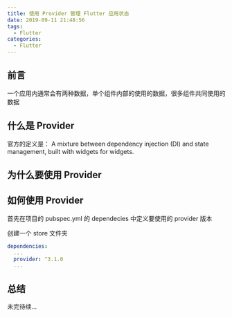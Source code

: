 ```yaml
---
title: 使用 Provider 管理 Flutter 应用状态
date: 2019-09-11 21:48:56
tags:
  - Flutter
categories:
  - Flutter
---
```


## 前言

一个应用内通常会有两种数据，单个组件内部的使用的数据，很多组件共同使用的数据

## 什么是 Provider

官方的定义是： A mixture between dependency injection (DI) and state management, built with widgets for widgets.

## 为什么要使用 Provider

## 如何使用 Provider

首先在项目的 pubspec.yml 的 dependecies 中定义要使用的 provider 版本

创建一个 store 文件夹

```yml
dependencies:
  ...
  provider: ^3.1.0
  ...
```

## 总结

未完待续...
